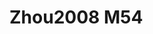 <a name="material" />

# Zhou2008 M54
<script type="application/ld+json">
  {
    "@context": "https://schema.org/",
    "@type": "ChemicalSubstance",
    "http://purl.org/dc/terms/conformsTo":
      {
        "@type": "CreativeWork",
        "@id": "https://bioschemas.org/profiles/ChemicalSubstance/0.4-RELEASE/"
      },
    "@id": "https://egonw.github.io/nanowiki/nanowiki266.html#material",
    "name": "Zhou2008 M54",
    "sameAs": "http://127.0.0.1/mediawiki/index.php/Special:URIResolver/Zhou2008_M54"
  }
</script>

